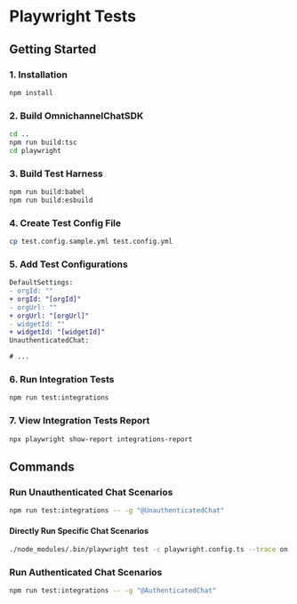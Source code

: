# Playwright Tests

## Getting Started

### 1. Installation

```sh
npm install
```

### 2. Build OmnichannelChatSDK

```sh
cd ..
npm run build:tsc
cd playwright
```

### 3. Build Test Harness

```sh
npm run build:babel
npm run build:esbuild
```

### 4. Create Test Config File

```sh
cp test.config.sample.yml test.config.yml
```

### 5. Add Test Configurations

```diff
DefaultSettings:
- orgId: ""
+ orgId: "[orgId]"
- orgUrl: ""
+ orgUrl: "[orgUrl]"
- widgetId: ""
+ widgetId: "[widgetId]"
UnauthenticatedChat:

# ...
```

### 6. Run Integration Tests

```sh
npm run test:integrations
```

### 7. View Integration Tests Report

```sh
npx playwright show-report integrations-report
```

## Commands

### Run Unauthenticated Chat Scenarios

```sh
npm run test:integrations -- -g "@UnauthenticatedChat"
```

#### Directly Run Specific Chat Scenarios

```sh
./node_modules/.bin/playwright test -c playwright.config.ts --trace on --grep "@UnauthenticatedChat"
```

### Run Authenticated Chat Scenarios

```sh
npm run test:integrations -- -g "@AuthenticatedChat"
```
